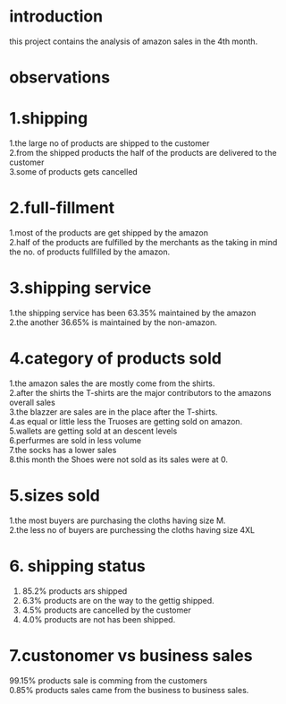 # introduction

this project contains the analysis of amazon sales in the 4th month.

# observations <br>
# 1.shipping<br>
1.the large no of products are shipped to the customer<br>
2.from the shipped products the half of the products are delivered to the customer<br>
3.some of products gets cancelled<br>
# 2.full-fillment<br>
1.most of the products are get shipped by the amazon<br>
2.half of the products are fulfilled by the merchants as the taking in mind the no. of products fullfilled by the amazon.<br>
# 3.shipping service<br>
1.the shipping service has been 63.35% maintained by the amazon<br>
2.the another 36.65% is maintained by the non-amazon.<br>
# 4.category of products sold<br>
1.the amazon sales the are mostly come from the shirts.<br>
2.after the shirts the T-shirts are the major contributors to the amazons overall sales<br>
3.the blazzer are sales are in the place after the T-shirts.<br>
4.as equal or little less the Truoses are getting sold on amazon.<br>
5.wallets are getting sold at an descent levels<br>
6.perfurmes are sold in less volume<br>
7.the socks has a lower sales<br>
8.this month the Shoes were not sold as its sales were at 0.<br>
# 5.sizes sold<br>
1.the most buyers are purchasing the cloths having size M.<br>
2.the less no of buyers are purchessing the cloths having size 4XL<br>
# 6. shipping status<br>
1. 85.2% products ars shipped<br>
2. 6.3% products are on the way to the gettig shipped.<br>
3. 4.5% products are cancelled by the customer<br>
4. 4.0% products are not has been shipped.<br>
# 7.custonomer vs business sales<br>
99.15% products sale is comming from the customers<br>
0.85% products sales came from the business to business sales.<br>
